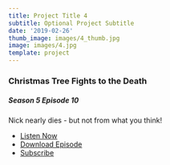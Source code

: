 ```yaml
---
title: Project Title 4
subtitle: Optional Project Subtitle
date: '2019-02-26'
thumb_image: images/4_thumb.jpg
image: images/4.jpg
template: project
---
```

### Christmas Tree Fights to the Death

##### Season 5 Episode 10

Nick nearly dies - but not from what you think!

* [Listen Now](https://oembed.libsyn.com/embed?item_id=17043785)
* [Download Episode](https://traffic.libsyn.com/secure/ashinnshow/A_Shinn_Show_Season_5_10.mp3)
* [Subscribe](http://ashinnshow.com/rss)